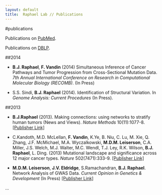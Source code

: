 ```yaml
---
layout: default
title:  Raphael Lab // Publications
---
```


#publications

Publications on [PubMed](http://www.ncbi.nlm.nih.gov/pubmed/?term=%28raphael+bj+%5Bau%5D+OR+raphael+bj+%5BInvestigator%5D%29+OR+21720365%5Buid%5D+OR+17048384+%5Buid%5D+OR+15520295+%5Buid%5D).

Publications on [DBLP](http://www.informatik.uni-trier.de/~ley/db/indices/a-tree/r/Raphael:Benjamin_J=.html).

##2014
- **B.J. Raphael**, **F. Vandin** (2014) Simultaneous Inference of Cancer Pathways and Tumor Progression from Cross-Sectional Mutation Data. *7th Annual International Conference on Research in Computational Molecular Biology (RECOMB)*. (In Press)

- S.S. Sindi, **B.J. Raphael** (2014). Identification of Structural Variation. In *Genome Analysis: Current Procedures* (In Press).

##2013
- **B.J.Raphael** (2013). Making connections: using networks to stratify human tumors (News and Views). *Nature Methods* 10(11):1077-8. [[Publisher Link]](http://dx.doi.org/10.1038/nmeth.2704)

- C.Kandoth, M.D. McLellan, **F. Vandin**, K.Ye, B. Niu, C. Lu, M. Xie, Q. Zhang, J.F. McMichael, M.A. Wyczalkowski, **M.D.M. Leiserson**, C.A. Miller, J.S. Welch, M.J. Walter, M.C. Wendl, T.J. Ley, R.K. Wilson, **B.J. Raphael**, L. Ding. (2013) Mutational landscape and significance across 12 major cancer types. *Nature* 502(7471):333-9. [[Publisher Link]](http://www.nature.com/nature/journal/v502/n7471/full/nature12634.html)

- **M.D.M. Leiserson**, **J.V. Eldridge**, S.Ramachandran, **B.J. Raphael**. Network Analysis of GWAS Data. *Current Opinion in Genetics & Development* (In Press) [[Publisher Link]](http://dx.doi.org/10.1016/j.gde.2013.09.003)

...
